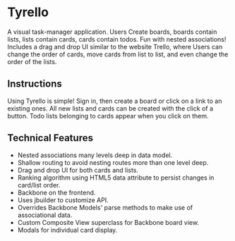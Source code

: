 # Tyrello

A visual task-manager application. Users Create boards, boards contain lists, lists contain cards, cards contain todos. Fun with nested associations! Includes a drag and drop UI similar to the website Trello, where Users can change the order of cards, move cards from list to list, and even change the order of the lists.

## Instructions

Using Tyrello is simple! Sign in, then create a board or click on a link to an existing ones. All new lists and cards can be created with the click of a button. Todo lists belonging to cards appear when you click on them.

## Technical Features

* Nested associations many levels deep in data model.
* Shallow routing to avoid nesting routes more than one level deep.
* Drag and drop UI for both cards and lists.
* Ranking algorithm using HTML5 data attribute to persist changes in card/list order.
* Backbone on the frontend.
* Uses jbuilder to customize API.
* Overrides Backbone Models' parse methods to make use of associational data.
* Custom Composite View superclass for Backbone board view.
* Modals for individual card display.
